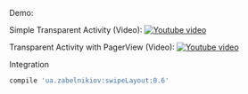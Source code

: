 
Demo: 


Simple Transparent Activity (Video): 
[![Youtube video](https://pp.vk.me/c624217/v624217564/5232d/ngC3U5dReK4.jpg)](https://www.youtube.com/watch?v=bY_j41duY0E&feature=youtu.be)

Transparent Activity with PagerView (Video): 
[![Youtube video](https://pp.vk.me/c624218/v624218564/4e900/pNZLedTMfAU.jpg)](https://youtu.be/BlwmiTlm8Ro)


Integration 

```groovy
compile 'ua.zabelnikiov:swipeLayout:0.6'
```
